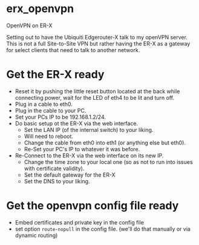 # erx_openvpn
OpenVPN on ER-X

Setting out to have the Ubiquiti Edgerouter-X talk to my openVPN server.
This is not a full Site-to-Site VPN but rather having the ER-X as a gateway for select clients that need to talk to another network.

# Get the ER-X ready
- Reset it by pushing the little reset button located at the back while connecting power, wait for the LED of eth4 to be lit and turn off.
- Plug in a cable to eth0.
- Plug in the cable to your PC.
- Set your PCs IP to be 192.168.1.2/24.
- Do basic setup ot the ER-X via the web interface. 
  - Set the LAN IP (of the internal switch) to your liking.
  - Will need to reboot.
  - Change the cable from eth0 into eth1 (or anything else but eth0).
  - Re-Set your PC's IP to whatever it was before.
- Re-Connect to the ER-X via the web interface on its new IP.
  - Change the time zone to your local one (so as not to run into issues with certificate validity).
  - Set the default gateway for the ER-X
  - Set the DNS to your liking.  

# Get the openvpn config file ready
- Embed certificates and private key in the config file
- set option `route-nopull` in the config file. (we'll do that manually or via dynamic routing)
